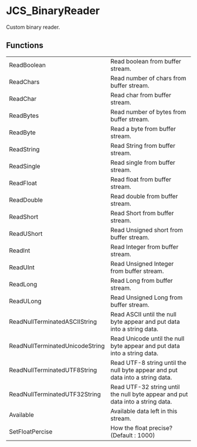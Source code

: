  # JCS_BinaryReader

Custom binary reader.


## Functions

<table>
  <tr>
    <td>ReadBoolean</td>
    <td>Read boolean from buffer stream.</td>
  </tr>
  <tr>
    <td>ReadChars</td>
    <td>Read number of chars from buffer stream.</td>
  </tr>
  <tr>
    <td>ReadChar</td>
    <td>Read char from buffer stream.</td>
  </tr>
  <tr>
    <td>ReadBytes</td>
    <td>Read number of bytes from buffer stream.</td>
  </tr>
  <tr>
    <td>ReadByte</td>
    <td>Read a byte from buffer stream.</td>
  </tr>
  <tr>
    <td>ReadString</td>
    <td>Read String from buffer stream.</td>
  </tr>
  <tr>
    <td>ReadSingle</td>
    <td>Read single from buffer stream.</td>
  </tr>
  <tr>
    <td>ReadFloat</td>
    <td>Read float from buffer stream.</td>
  </tr>
  <tr>
    <td>ReadDouble</td>
    <td>Read double from buffer stream.</td>
  </tr>
  <tr>
    <td>ReadShort</td>
    <td>Read Short from buffer stream.</td>
  </tr>
  <tr>
    <td>ReadUShort</td>
    <td>Read Unsigned short from buffer stream.</td>
  </tr>
  <tr>
    <td>ReadInt</td>
    <td>Read Integer from buffer stream.</td>
  </tr>
  <tr>
    <td>ReadUInt</td>
    <td>Read Unsigned Integer from buffer stream.</td>
  </tr>
  <tr>
    <td>ReadLong</td>
    <td>Read Long from buffer stream.</td>
  </tr>
  <tr>
    <td>ReadULong</td>
    <td>Read Unsigned Long from buffer stream.</td>
  </tr>
  <tr>
    <td>ReadNullTerminatedASCIIString</td>
    <td>
      Read ASCII until the null byte appear and put data into a string data.
    </td>
  </tr>
  <tr>
    <td>ReadNullTerminatedUnicodeString</td>
    <td>
      Read Unicode until the null byte appear and put data into a string data.
    </td>
  </tr>
  <tr>
    <td>ReadNullTerminatedUTF8String</td>
    <td>
      Read UTF-8 string until the null byte appear and put data into a
      string data.
    </td>
  </tr>
  <tr>
    <td>ReadNullTerminatedUTF32String</td>
    <td>
      Read UTF-32 string until the null byte appear and put data into a
      string data.
    </td>
  </tr>
  <tr>
    <td>Available</td>
    <td>Available data left in this stream.</td>
  </tr>
  <tr>
    <td>SetFloatPercise</td>
    <td>How the float precise? (Default : 1000)</td>
  </tr>
</table>
